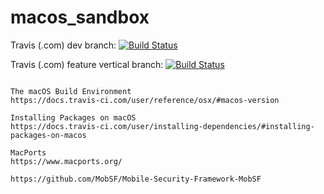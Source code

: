 # macos_sandbox

Travis (.com) dev branch:
[![Build Status](https://travis-ci.com/githubfoam/macos_sandbox.svg?branch=dev)](https://travis-ci.com/githubfoam/macos_sandbox)  

Travis (.com) feature vertical branch:
[![Build Status](https://travis-ci.com/githubfoam/macos_sandbox.svg?branch=feature_vertical)](https://travis-ci.com/githubfoam/macos_sandbox)

~~~

The macOS Build Environment
https://docs.travis-ci.com/user/reference/osx/#macos-version

Installing Packages on macOS
https://docs.travis-ci.com/user/installing-dependencies/#installing-packages-on-macos
~~~
~~~
MacPorts 
https://www.macports.org/
~~~

~~~
https://github.com/MobSF/Mobile-Security-Framework-MobSF
~~~

